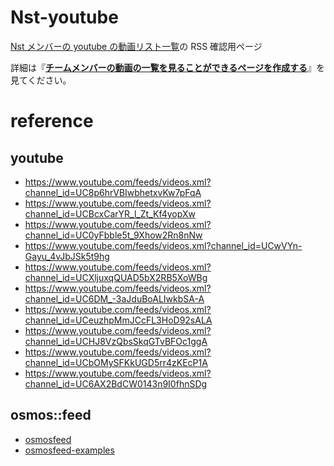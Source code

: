 # Nst-youtube

[Nst メンバーの youtube の動画リスト一覧](https://nanjakorewa.github.io/Nst-youtube/)の RSS 確認用ページ

詳細は『**[チームメンバーの動画の一覧を見ることができるページを作成する](https://paper.hatenadiary.jp/entry/2021/07/10/032438)**』を見てください。

# reference

## youtube

- https://www.youtube.com/feeds/videos.xml?channel_id=UC8p6hrVBIwbhetxvKw7pFqA
- https://www.youtube.com/feeds/videos.xml?channel_id=UCBcxCarYR_l_Zt_Kf4yopXw
- https://www.youtube.com/feeds/videos.xml?channel_id=UC0yFbble5t_9Xhow2Rn8nNw
- https://www.youtube.com/feeds/videos.xml?channel_id=UCwVYn-Gayu_4vJbJSk5t9hg
- https://www.youtube.com/feeds/videos.xml?channel_id=UCXljuxqQUAD5bX2RB5XoWBg
- https://www.youtube.com/feeds/videos.xml?channel_id=UC6DM_-3aJduBoALIwkbSA-A
- https://www.youtube.com/feeds/videos.xml?channel_id=UCeuzhpMmJCcFL3HoD92sALA
- https://www.youtube.com/feeds/videos.xml?channel_id=UCHJ8VzQbsSkqGTvBFOc1ggA
- https://www.youtube.com/feeds/videos.xml?channel_id=UCbOMySFKkUGD5rr4zKEcP1A
- https://www.youtube.com/feeds/videos.xml?channel_id=UC6AX2BdCW0143n9I0fhnSDg

## osmos::feed

- [osmosfeed](https://github.com/osmoscraft/osmosfeed)
- [osmosfeed-examples](https://github.com/osmoscraft/osmosfeed-examples)
